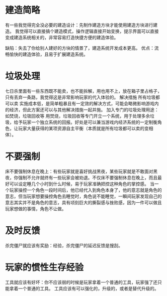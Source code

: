 # 建造简略
有一些我觉得完全没必要的建造设计：先制作建造方块才能使用建造方块进行建造。
我觉得可以直接搞个建造模式，操作逻辑直接开始变换，提示界面可以直接变成建造系统相关的，非常容易打造快捷方便的建造体验。

缺陷：失去了你给别人建好的方块的情景了，建造系统开发成本更高。
优点：流畅愉快的建造体验，且易于扩展建造系统。

# 垃圾处理
七日杀里面有一些东西既不能卖，也不能拆解，用也用不上，放在箱子里占格子，只有丢弃一条路，我觉得这是非常影响玩家的代入体验的。
解决措施
    所有垃圾都可以卖
        实施成本低，是简单粗暴且有一定效的解决方式，可能会略微影响游戏内的经济，但此方案还可以与其他解决措施一起并施。
    加入专门的垃圾处理用途：如焚烧，垃圾回收等
        用焚烧，垃圾回收等专门开立一个系统，用于处理多余垃圾，给予玩家一个独立系统的回报。好处是可以兼当游戏内经济系统的一定制衡角色，让玩家大量获得的某项资源自主平衡（本质就是所有垃圾都可以卖的变相体）。

# 不要强制
床不要强制休息在晚上：有些玩家就是喜好挑战黑夜，某些玩家就是不敢面对黑夜，你强制不允许就终有一些玩家会被劝退。不仅床不要强制休息在晚上，而且最好可以设定睡几个小时到什么时候，易于玩家准确把控这种角色的掌控感。
当一个玩家操控一个角色一段时间后，他已经代入到角色本身了，他的意志就是角色的意志，但当玩家想要操控角色去睡觉时，角色说不能睡觉，一瞬间玩家发现自己的意志其实并不是角色的意志，具有顷刻巨大的撕裂感与挫败感，因为一件可以做且玩家想做的事情，角色不让做。

# 及时反馈
杀完僵尸就应该有奖励：经验，杀完僵尸的延迟反馈是搜刮。

# 玩家的惯性生存经验
工具就应该有好坏：你不应该弱的时候是玩家拿着一个普通的工具，玩家强了还只能拿着一个普通的工具。
工具应该有可以强化的，升级的，或者是替代升级的。